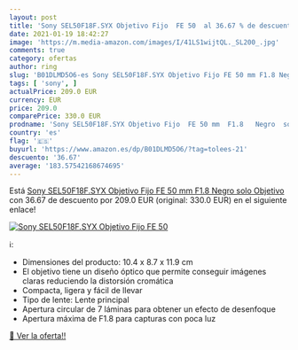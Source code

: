```yaml
---
layout: post
title: 'Sony SEL50F18F.SYX Objetivo Fijo  FE 50  al 36.67 % de descuento'
date: 2021-01-19 18:42:27
image: 'https://m.media-amazon.com/images/I/41LS1wijtQL._SL200_.jpg'
comments: true
category: ofertas
author: ring
slug: 'B01DLMD5O6-es Sony SEL50F18F.SYX Objetivo Fijo FE 50 mm F1.8 Negro solo...'
tags: [ 'sony', ]
actualPrice: 209.0 EUR
currency: EUR
price: 209.0
comparePrice: 330.0 EUR
prodname: 'Sony SEL50F18F.SYX Objetivo Fijo  FE 50 mm  F1.8   Negro  solo Objetivo'
country: 'es'
flag: '🇪🇸'
buyurl: 'https://www.amazon.es/dp/B01DLMD5O6/?tag=tolees-21'
descuento: '36.67'
average: '183.57542168674695'
---
```


Está [Sony SEL50F18F.SYX Objetivo Fijo  FE 50 mm  F1.8   Negro  solo Objetivo](https://www.amazon.es/dp/B01DLMD5O6/?tag=tolees-21) con 36.67 de descuento por 209.0 EUR (original: 330.0 EUR) en el siguiente enlace!

[![Sony SEL50F18F.SYX Objetivo Fijo  FE 50 ](https://m.media-amazon.com/images/I/41LS1wijtQL._SL200_.jpg)](https://www.amazon.es/dp/B01DLMD5O6/?tag=tolees-21)

ℹ️:

- Dimensiones del producto: 10.4 x 8.7 x 11.9 cm
- El objetivo tiene un diseño óptico que permite conseguir imágenes claras reduciendo la distorsión cromática
- Compacta, ligera y fácil de llevar
- Tipo de lente: Lente principal
- Apertura circular de 7 láminas para obtener un efecto de desenfoque
- Apertura máxima de F1.8 para capturas con poca luz

[🛒 Ver la oferta!!](https://www.amazon.es/dp/B01DLMD5O6/?tag=tolees-21)
